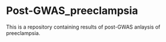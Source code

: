 # Post-GWAS_preeclampsia
This is a repository containing results of post-GWAS anlaysis of preeclampsia.
